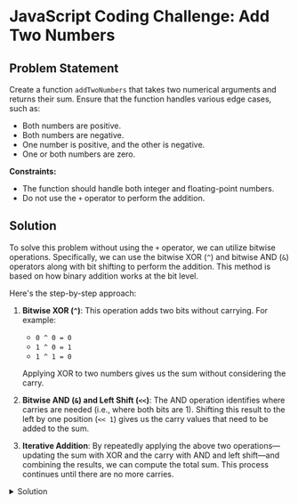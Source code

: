 # JavaScript Coding Challenge: Add Two Numbers

## Problem Statement

Create a function `addTwoNumbers` that takes two numerical arguments and returns their sum. Ensure that the function handles various edge cases, such as:

- Both numbers are positive.
- Both numbers are negative.
- One number is positive, and the other is negative.
- One or both numbers are zero.

**Constraints:**

- The function should handle both integer and floating-point numbers.
- Do not use the `+` operator to perform the addition.

## Solution

To solve this problem without using the `+` operator, we can utilize bitwise operations. Specifically, we can use the bitwise XOR (`^`) and bitwise AND (`&`) operators along with bit shifting to perform the addition. This method is based on how binary addition works at the bit level.

Here's the step-by-step approach:

1. **Bitwise XOR (`^`)**: This operation adds two bits without carrying. For example:
   - `0 ^ 0 = 0`
   - `1 ^ 0 = 1`
   - `1 ^ 1 = 0`

   Applying XOR to two numbers gives us the sum without considering the carry.

2. **Bitwise AND (`&`) and Left Shift (`<<`)**: The AND operation identifies where carries are needed (i.e., where both bits are 1). Shifting this result to the left by one position (`<< 1`) gives us the carry values that need to be added to the sum.

3. **Iterative Addition**: By repeatedly applying the above two operations—updating the sum with XOR and the carry with AND and left shift—and combining the results, we can compute the total sum. This process continues until there are no more carries.

<details>
 <summary>Solution</summary>

Here's the implementation of the `addTwoNumbers` function:

```javascript
function addTwoNumbers(a, b) {
  while (b !== 0) {
    let carry = a & b; // Calculate carry bits
    a = a ^ b;         // Add without considering carry
    b = carry << 1;    // Prepare carry for next addition
  }
  return a;
}
```
</details>